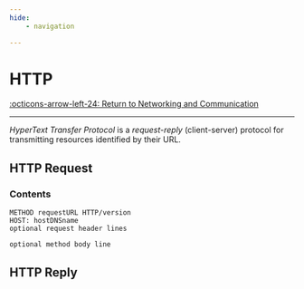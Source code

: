 ```yaml
---
hide:
    - navigation

---
```


# HTTP

[:octicons-arrow-left-24: Return to Networking and Communication](/Bodies-of-Knowledge/Networking-Communication/)

---

*HyperText Transfer Protocol* is a *request-reply* (client-server) protocol for transmitting resources identified by their URL.

## HTTP Request

### Contents

``` console
METHOD requestURL HTTP/version
HOST: hostDNSname
optional request header lines

optional method body line
```

## HTTP Reply
